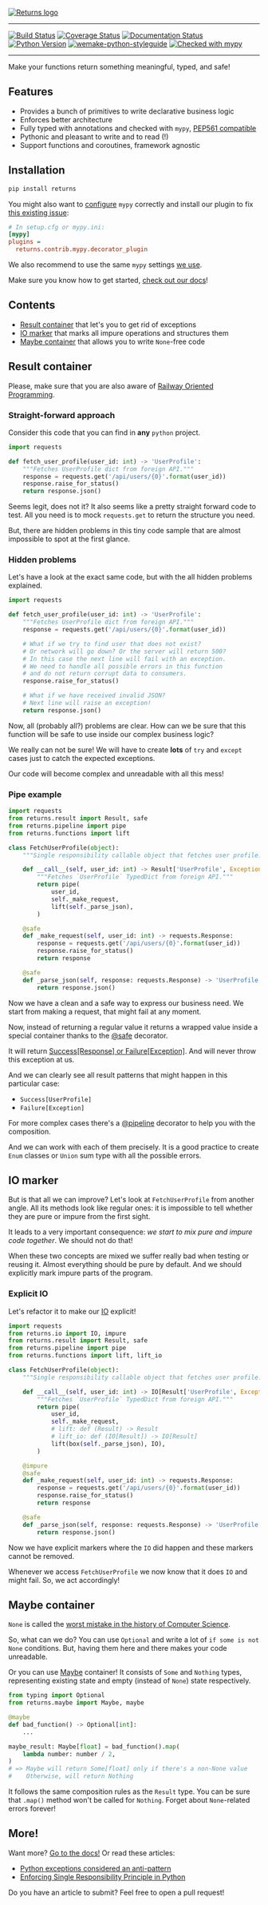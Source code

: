 [![Returns logo](https://raw.githubusercontent.com/dry-python/brand/master/logo/returns.png)](https://github.com/dry-python/returns)

-----

[![Build Status](https://travis-ci.org/dry-python/returns.svg?branch=master)](https://travis-ci.org/dry-python/returns) [![Coverage Status](https://coveralls.io/repos/github/dry-python/returns/badge.svg?branch=master)](https://coveralls.io/github/dry-python/returns?branch=master) [![Documentation Status](https://readthedocs.org/projects/returns/badge/?version=latest)](https://returns.readthedocs.io/en/latest/?badge=latest) [![Python Version](https://img.shields.io/pypi/pyversions/returns.svg)](https://pypi.org/project/returns/) [![wemake-python-styleguide](https://img.shields.io/badge/style-wemake-000000.svg)](https://github.com/wemake-services/wemake-python-styleguide) [![Checked with mypy](http://www.mypy-lang.org/static/mypy_badge.svg)](http://mypy-lang.org/)

-----

Make your functions return something meaningful, typed, and safe!


## Features

- Provides a bunch of primitives to write declarative business logic
- Enforces better architecture
- Fully typed with annotations and checked with `mypy`, [PEP561 compatible](https://www.python.org/dev/peps/pep-0561/)
- Pythonic and pleasant to write and to read (!)
- Support functions and coroutines, framework agnostic


## Installation

```bash
pip install returns
```

You might also want to [configure](https://returns.readthedocs.io/en/latest/pages/container.html#type-safety)
`mypy` correctly and install our plugin
to fix [this existing issue](https://github.com/python/mypy/issues/3157):

```ini
# In setup.cfg or mypy.ini:
[mypy]
plugins =
  returns.contrib.mypy.decorator_plugin
```

We also recommend to use the same `mypy` settings [we use](https://github.com/wemake-services/wemake-python-styleguide/blob/master/styles/mypy.toml).

Make sure you know how to get started, [check out our docs](https://returns.readthedocs.io/en/latest/)!


## Contents

- [Result container](#result-container) that let's you to get rid of exceptions
- [IO marker](#io-marker) that marks all impure operations and structures them
- [Maybe container](#maybe-container) that allows you to write `None`-free code


## Result container

Please, make sure that you are also aware of
[Railway Oriented Programming](https://fsharpforfunandprofit.com/rop/).

### Straight-forward approach

Consider this code that you can find in **any** `python` project.

```python
import requests

def fetch_user_profile(user_id: int) -> 'UserProfile':
    """Fetches UserProfile dict from foreign API."""
    response = requests.get('/api/users/{0}'.format(user_id))
    response.raise_for_status()
    return response.json()
```

Seems legit, does not it?
It also seems like a pretty straight forward code to test.
All you need is to mock `requests.get` to return the structure you need.

But, there are hidden problems in this tiny code sample
that are almost impossible to spot at the first glance.

### Hidden problems

Let's have a look at the exact same code,
but with the all hidden problems explained.

```python
import requests

def fetch_user_profile(user_id: int) -> 'UserProfile':
    """Fetches UserProfile dict from foreign API."""
    response = requests.get('/api/users/{0}'.format(user_id))

    # What if we try to find user that does not exist?
    # Or network will go down? Or the server will return 500?
    # In this case the next line will fail with an exception.
    # We need to handle all possible errors in this function
    # and do not return corrupt data to consumers.
    response.raise_for_status()

    # What if we have received invalid JSON?
    # Next line will raise an exception!
    return response.json()
```

Now, all (probably all?) problems are clear.
How can we be sure that this function will be safe
to use inside our complex business logic?

We really can not be sure!
We will have to create **lots** of `try` and `except` cases
just to catch the expected exceptions.

Our code will become complex and unreadable with all this mess!

### Pipe example

```python
import requests
from returns.result import Result, safe
from returns.pipeline import pipe
from returns.functions import lift

class FetchUserProfile(object):
    """Single responsibility callable object that fetches user profile."""

    def __call__(self, user_id: int) -> Result['UserProfile', Exception]:
        """Fetches `UserProfile` TypedDict from foreign API."""
        return pipe(
            user_id,
            self._make_request,
            lift(self._parse_json),
        )

    @safe
    def _make_request(self, user_id: int) -> requests.Response:
        response = requests.get('/api/users/{0}'.format(user_id))
        response.raise_for_status()
        return response

    @safe
    def _parse_json(self, response: requests.Response) -> 'UserProfile':
        return response.json()
```

Now we have a clean and a safe way to express our business need.
We start from making a request, that might fail at any moment.

Now, instead of returning a regular value
it returns a wrapped value inside a special container
thanks to the
[@safe](https://returns.readthedocs.io/en/latest/pages/functions.html#returns.functions.safe)
decorator.

It will return [Success[Response] or Failure[Exception]](https://returns.readthedocs.io/en/latest/pages/result.html).
And will never throw this exception at us.

And we can clearly see all result patterns
that might happen in this particular case:
- `Success[UserProfile]`
- `Failure[Exception]`

For more complex cases there's a [@pipeline](https://returns.readthedocs.io/en/latest/pages/functions.html#returns.functions.pipeline)
decorator to help you with the composition.

And we can work with each of them precisely.
It is a good practice to create `Enum` classes or `Union` sum type
with all the possible errors.


## IO marker

But is that all we can improve?
Let's look at `FetchUserProfile` from another angle.
All its methods look like regular ones:
it is impossible to tell whether they are pure or impure from the first sight.

It leads to a very important consequence:
*we start to mix pure and impure code together*.
We should not do that!

When these two concepts are mixed
we suffer really bad when testing or reusing it.
Almost everything should be pure by default.
And we should explicitly mark impure parts of the program.

### Explicit IO

Let's refactor it to make our
[IO](https://returns.readthedocs.io/en/latest/pages/io.html) explicit!

```python
import requests
from returns.io import IO, impure
from returns.result import Result, safe
from returns.pipeline import pipe
from returns.functions import lift, lift_io

class FetchUserProfile(object):
    """Single responsibility callable object that fetches user profile."""

    def __call__(self, user_id: int) -> IO[Result['UserProfile', Exception]]:
        """Fetches `UserProfile` TypedDict from foreign API."""
        return pipe(
            user_id,
            self._make_request,
            # lift: def (Result) -> Result
            # lift_io: def (IO[Result]) -> IO[Result]
            lift(box(self._parse_json), IO),
        )

    @impure
    @safe
    def _make_request(self, user_id: int) -> requests.Response:
        response = requests.get('/api/users/{0}'.format(user_id))
        response.raise_for_status()
        return response

    @safe
    def _parse_json(self, response: requests.Response) -> 'UserProfile':
        return response.json()
```

Now we have explicit markers where the `IO` did happen
and these markers cannot be removed.

Whenever we access `FetchUserProfile` we now know
that it does `IO` and might fail.
So, we act accordingly!


## Maybe container

`None` is called the [worst mistake in the history of Computer Science](https://www.infoq.com/presentations/Null-References-The-Billion-Dollar-Mistake-Tony-Hoare/).

So, what can we do?
You can use `Optional` and write a lot of `if some is not None` conditions.
But, having them here and there makes your code unreadable.

Or you can use
[Maybe](https://returns.readthedocs.io/en/latest/pages/maybe.html) container!
It consists of `Some` and `Nothing` types,
representing existing state and empty (instead of `None`) state respectively.

```python
from typing import Optional
from returns.maybe import Maybe, maybe

@maybe
def bad_function() -> Optional[int]:
    ...

maybe_result: Maybe[float] = bad_function().map(
    lambda number: number / 2,
)
# => Maybe will return Some[float] only if there's a non-None value
#    Otherwise, will return Nothing
```

It follows the same composition rules as the `Result` type.
You can be sure that `.map()` method won't be called for `Nothing`.
Forget about `None`-related errors forever!


## More!

Want more? [Go to the docs!](https://returns.readthedocs.io)
Or read these articles:

- [Python exceptions considered an anti-pattern](https://sobolevn.me/2019/02/python-exceptions-considered-an-antipattern)
- [Enforcing Single Responsibility Principle in Python](https://sobolevn.me/2019/03/enforcing-srp)

Do you have an article to submit? Feel free to open a pull request!
